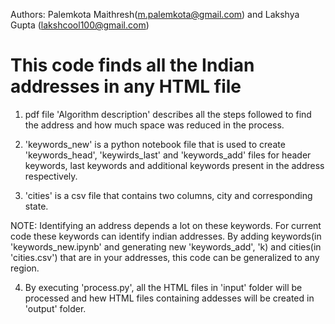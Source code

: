 
Authors: 
Palemkota Maithresh(m.palemkota@gmail.com)
and 
Lakshya Gupta (lakshcool100@gmail.com)



# This code finds all the Indian addresses in any HTML file

1) pdf file 'Algorithm description' describes all the steps followed to find the address and how much space was reduced in the process.

2) 'keywords_new' is a python notebook file that is used to create 'keywords_head', 'keywirds_last' and 'keywords_add' files
   for header keywords, last keywords and additional keywords present in the address respectively.

3) 'cities' is a csv file that contains two columns, city and corresponding state.

NOTE: Identifying an address depends a lot on these keywords. For current code these keywords can identify indian addresses. By adding 
      keywords(in 'keywords_new.ipynb' and generating new 'keywords_add', 'k) and cities(in 'cities.csv') that are in your addresses, this code can be generalized to any
      region.

4) By executing 'process.py', all the HTML files in 'input' folder will be processed and hew HTML files containing addesses will be created in 'output' folder.
